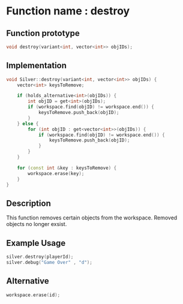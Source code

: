 # Function name : destroy

## Function prototype

```cpp
void destroy(variant<int, vector<int>> objIDs);
```

## Implementation

```cpp
void Silver::destroy(variant<int, vector<int>> objIDs) {
    vector<int> keysToRemove;

    if (holds_alternative<int>(objIDs)) {
        int objID = get<int>(objIDs);
        if (workspace.find(objID) != workspace.end()) {
            keysToRemove.push_back(objID);
        }
    } else {
        for (int objID : get<vector<int>>(objIDs)) {
            if (workspace.find(objID) != workspace.end()) {
                keysToRemove.push_back(objID);
            }
        }
    }

    for (const int &key : keysToRemove) {
        workspace.erase(key);
    }
}
```

## Description
This function removes certain objects from the workspace. Removed objects no longer exsist. 

## Example Usage
```cpp
silver.destroy(playerId);
silver.debug("Game Over" , "d");
```

## Alternative
```cpp
workspace.erase(id);
```
